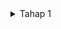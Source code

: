 <details>
<summary> Tahap 1 </summary>

## Kelompok : BO4

### i. Anggota Kelompok

1. Sayyid Thariq Gilang Muttaqien (2306275714)
2. Rizki Amani Hasanah (2306213376)
3. Andi Muhammad Adlyn Fakhreyza Khairi Putra (2306241713)
4. Dara Zakya Apriani (2306165906)
5. Rama Aditya Rifki Harmono (2306165502)
6. Salomo Immanuel Putra (2306219745)

 ### ii. Deskripsi Aplikasi

__Nama Aplikasi: Jakarta Wardrobe (JaWa)__ 

Jakarta Wardrobe (JaWa) adalah sebuah aplikasi informasi yang menyediakan data lengkap mengenai produk fashion yang tersedia di berbagai toko di wilayah Jakarta. Aplikasi ini bukanlah sebuah *platform* berbelanja *online*, melainkan sebuah wadah informasi yang memudahkan pengguna, baik warga Jakarta maupun pendatang, untuk menemukan dan mengeksplorasi produk fashion, seperti celana, baju, dress, sepatu, dan lainnya. Kategori yang disediakan di antaranya adalah *women’s clothing*, *men’s clothing*, dan *footwear*. 

Keberadaan aplikasi JaWa diharapkan dapat membantu pengguna untuk mengakses dan mendapatkan informasi setiap produk yang dicari, termasuk deskripsi, detail produk, ulasan, dan lokasi toko yang menjual produk tersebut. Aplikasi ini dilengkapi dengan berbagai fitur menarik, seperti *rating* dan *comment* yang akan tersedia pada laman ulasan, memungkinkan pengguna memberikan penilaian serta ulasan terhadap produk, sehingga dapat membantu pengguna lain dalam mengambil keputusan yang lebih terinformasi. Selain itu, pengguna juga dapat menyimpan produk favorit mereka ke dalam halaman khusus yang disebut *User Choice*, di mana mereka dapat dengan mudah mengakses kembali produk-produk yang mereka sukai di masa mendatang. Selain fitur-fitur diatasm JaWa juga menyediakan fitur *categories* yang mengelompokkan produk berdasarkan jenis fashion, serta modul filter location, yang memungkinkan pengguna menyaring produk berdasarkan lokasi toko, sehingga mereka dapat menemukan produk fashion yang tersedia di daerah terdekat. 

__Kebermanfaatan Aplikasi:__ 

1. __Memberikan informasi yang komprehensif__ tentang produk fashion di Jakarta, sehingga pengguna dapat dengan mudah menemukan produk yang  dicari.
2. __Membantu pengguna memilih produk berdasarkan lokasi serta rating dan ulasan__ yang diberikan oleh pengguna lain, meningkatkan pengalaman eksplorasi.
3. __Menawarkan fitur personalisasi__ melalui fitur *User Choice*, yang memungkinkan pengguna menyimpan produk favorit mereka untuk referensi di masa mendatang.
4. __Mempermudah pencarian produk__ dengan fitur filter berdasarkan jenis fashion, nama produk (*alphabetical*), dan lokasi toko.
5. __Mendorong interaksi komunitas__ melalui fitur komentar dan ulasan, di mana pengguna dapat berbagi pengalaman mereka mengenai produk tertentu. 

Dengan fitur-fitur ini, Jakarta Wardrobe menjadi solusi efektif bagi pengguna yang ingin mengetahui ketersediaan produk fashion di Jakarta sebelum mengunjungi toko, sehingga dapat menghemat waktu dan memastikan produk yang diinginkan tersedia. Aplikasi ini menyediakan informasi yang berguna bagi para warga Jakarta maupun pengunjung untuk merencanakan pembelian produk dengan lebih efisien.


### iii. Daftar Modul

1. #### *Rating (Review Page)* 

Modul ini bertanggung jawab untuk menyimpan dan menampilkan rating setiap produk. Rating diberikan dalam bentuk angka dengan range 1 sampai 5 yang disimpan sebagai atribut rating_value dalam tabel. Pada impleemntasinya, modul ini akan mengumpulkan dan menghitung rata-rata rating dari semua pengguna untuk setiap produk.

#### *Attributes*:
id: Primary Key \
product_id: Foreign Key yang terhubung ke tabel Produk \
user_id: Foreign Key yang terhubung ke tabel Pengguna \
rating_value: Integer yang menyimpan nilai rating (1–5) \
timestamp: Timestamp untuk merekam waktu pemberian rating 

2. #### *Comment (Review Page)* 

Modul ini bertanggung jawab dalam menyimpan komentar yang diberikan oleh pengguna pada setiap produk. Setiap komentar dihubungkan dengan produk dan pengguna melalui product_id dan user_id. Modul ini memungkinkan penyimpanan komentar dalam bentuk teks (comment_text), dengan waktu pembuatan disimpan dalam timestamp. Implementasi comment dan rating akan dijadikan satu dalam review page.

#### *Attributes*:
id: Primary Key \
product_id: Foreign Key yang mengacu pada tabel Produk \
user_id: Foreign Key yang mengacu pada tabel Pengguna \
comment_text: Text yang menyimpan isi komentar \
timestamp: Timestamp untuk waktu pemberian komentar 

3. #### *Edit Profile* 

Modul ini disusun untuk mengelola data profil pengguna yang dapat diedit secara individual. Setiap profil pengguna memiliki atribut seperti username, profile_image, dan email. Modul ini menyimpan perubahan data pengguna dalam tabel User, memungkinkan pengguna untuk memperbarui informasi personal mereka secara *real-time*.

#### *Attributes*:
id: Primary Key \
username: String untuk menyimpan nama pengguna \
profile_image: URL atau path untuk menyimpan lokasi gambar profil pengguna \
email: String untuk alamat email pengguna \
date_joined: Timestamp untuk menyimpan tanggal bergabung pengguna 

4. #### *User Choice* 

Modul ini memungkinkan setiap pengguna untuk memiliki halaman personal yang menampilkan barang-barang yang mereka masukkan ke dalam daftar favorit, disebut sebagai *User Choice*. Modul ini menyimpan pilihan produk berdasarkan preferensi pengguna, yang akan ditampilkan secara khusus pada halaman tersebut. Setiap produk favorit dihubungkan dengan pengguna melalui user_id dan disimpan dalam bentuk daftar produk yang telah ditambahkan ke dalam pilihan mereka.

#### *Attributes*:
id: Primary Key \
user_id: Foreign Key yang terhubung ke pengguna tertentu \
favorite_products: Array atau relasi *Many-to-Many* ke tabel Produk yang menyimpan daftar produk favorit pengguna 


5. #### *Categories* 
	
Modul ini mengelompokkan produk berdasarkan kategori tertentu. Setiap produk terkait dengan satu kategori melalui category_id, yang memungkinkan pengelompokan produk dan penelusuran lebih mudah. Kategori yang tersedia tercantum dalam tabel *Categories*.

#### *Attributes*:
category_id: Primary Key \
category_name: String untuk nama kategori, misalnya “Tops”, "Bottoms", "Dress", "Footwear" \
description: Text untuk deskripsi kategori \
Produk Attributes: product_id, category_id untuk menghubungkan produk dengan kategori 

6. #### *Location (Filter)* 

Modul ini menyaring produk berdasarkan lokasi yang relevan. Setiap produk memiliki atribut lokasi seperti *city* dan *district*, memungkinkan pengguna untuk menyaring daftar produk berdasarkan lokasi yang lebih ter-filter di Jakarta.

#### *Attributes:*
id: Primary Key \
product_id: Foreign Key yang terhubung ke tabel Produk \
city: String yang menyimpan kota \
district: String yang menyimpan kecamatan \
location_name: Nama lokasi toko yang menjual produk \
latitude: Float untuk posisi lintang toko \
longitude: Float untuk posisi bujur toko 

### iv. Sumber initial dataset kategori utama produk



### v. Role atau Peran Pengguna

1. *Rating* \
Pengguna dapat melihat dan memberikan rating untuk produk.

2. *Comment* \
Pengguna dapat melihat dan memberikan komentar untuk produk.

3. *Edit Profile* \
Pengguna dapat menyunting profil pengguna, seperti ID, nama, dan gambar pengguna.

4. *User Choice* \
Pengguna dapat menyesuaikan preferensi mereka untuk menyesuaikan konten dan pengalaman di website agar lebih interaktif dan personal.

5. *Categories* \
Dalam fitur ini pengguna dapat mengelompokkan produk ke dalam kategori-kategori tertentu.

6. *Location (Filter)* \
Dalam fitur ini pengguna dapat menyaring produk berdasarkan lokasi pengguna.


### vi. Tautan Deployment

[http://sayyid-thariq31-jawaapp.pbp.cs.ui.ac.id/]

</details>
